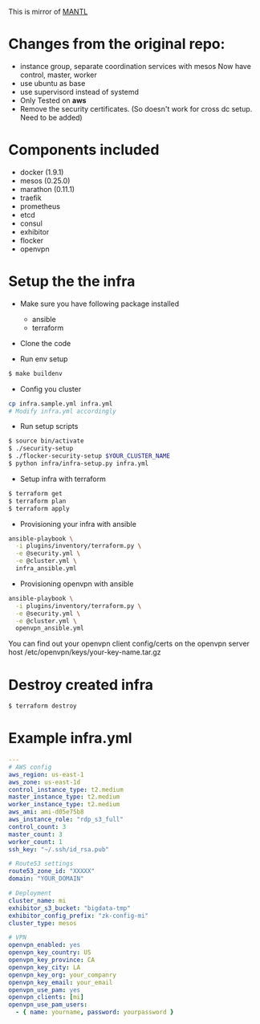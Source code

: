 This is mirror of [MANTL](https://github.com/CiscoCloud/microservices-infrastructure)

# Changes from the original repo:

* instance group, separate coordination services with mesos
  Now have control, master, worker
* use ubuntu as base
* use supervisord instead of systemd
* Only Tested on **aws**
* Remove the security certificates. (So doesn't work for cross dc setup. Need to be added)

# Components included

* docker (1.9.1)
* mesos (0.25.0)
* marathon (0.11.1)
* traefik
* prometheus
* etcd
* consul
* exhibitor
* flocker
* openvpn

# Setup the the infra

* Make sure you have following package installed

  * ansible
  * terraform

* Clone the code

* Run env setup

```bash
$ make buildenv
```

* Config you cluster 

```bash
cp infra.sample.yml infra.yml
# Modify infra.yml accordingly
```

* Run setup scripts

```bash
$ source bin/activate
$ ./security-setup
$ ./flocker-security-setup $YOUR_CLUSTER_NAME
$ python infra/infra-setup.py infra.yml
```

* Setup infra with terraform

```bash
$ terraform get
$ terraform plan
$ terraform apply
```

* Provisioning your infra with ansible

```bash
ansible-playbook \
  -i plugins/inventory/terraform.py \
  -e @security.yml \
  -e @cluster.yml \
  infra_ansible.yml 
```

* Provisioning openvpn with ansible

```bash
ansible-playbook \
  -i plugins/inventory/terraform.py \
  -e @security.yml \
  -e @cluster.yml \
  openvpn_ansible.yml 
```

You can find out your openvpn client config/certs on the openvpn server host
/etc/openvpn/keys/your-key-name.tar.gz

# Destroy created infra

```bash
$ terraform destroy
```

# Example infra.yml

```yaml
---
# AWS config
aws_region: us-east-1
aws_zone: us-east-1d
control_instance_type: t2.medium
master_instance_type: t2.medium
worker_instance_type: t2.medium
aws_ami: ami-d05e75b8
aws_instance_role: "rdp_s3_full"
control_count: 3
master_count: 3
worker_count: 1
ssh_key: "~/.ssh/id_rsa.pub"

# Route53 settings
route53_zone_id: "XXXXX"
domain: "YOUR_DOMAIN"

# Deployment 
cluster_name: mi
exhibitor_s3_bucket: "bigdata-tmp"
exhibitor_config_prefix: "zk-config-mi"
cluster_type: mesos

# VPN
openvpn_enabled: yes
openvpn_key_country: US
openvpn_key_province: CA
openvpn_key_city: LA
openvpn_key_org: your_companry
openvpn_key_email: your_email
openvpn_use_pam: yes
openvpn_clients: [mi]
openvpn_use_pam_users:
  - { name: yourname, password: yourpassword }
```

